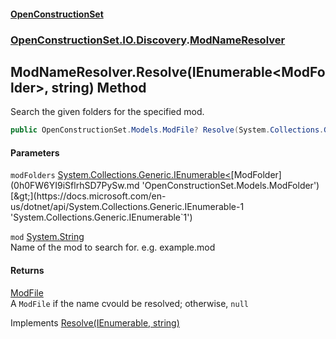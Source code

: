 #### [OpenConstructionSet](index.md 'index')
### [OpenConstructionSet.IO.Discovery](index.md#OpenConstructionSet_IO_Discovery 'OpenConstructionSet.IO.Discovery').[ModNameResolver](xvEgYqo1OTNhvugSHWg4lg.md 'OpenConstructionSet.IO.Discovery.ModNameResolver')
## ModNameResolver.Resolve(IEnumerable&lt;ModFolder&gt;, string) Method
Search the given folders for the specified mod.  
```csharp
public OpenConstructionSet.Models.ModFile? Resolve(System.Collections.Generic.IEnumerable<OpenConstructionSet.Models.ModFolder> modFolders, string mod);
```
#### Parameters
<a name='OpenConstructionSet_IO_Discovery_ModNameResolver_Resolve(System_Collections_Generic_IEnumerable_OpenConstructionSet_Models_ModFolder__string)_modFolders'></a>
`modFolders` [System.Collections.Generic.IEnumerable&lt;](https://docs.microsoft.com/en-us/dotnet/api/System.Collections.Generic.IEnumerable-1 'System.Collections.Generic.IEnumerable`1')[ModFolder](0h0FW6YI9iSflrhSD7PySw.md 'OpenConstructionSet.Models.ModFolder')[&gt;](https://docs.microsoft.com/en-us/dotnet/api/System.Collections.Generic.IEnumerable-1 'System.Collections.Generic.IEnumerable`1')  
  
<a name='OpenConstructionSet_IO_Discovery_ModNameResolver_Resolve(System_Collections_Generic_IEnumerable_OpenConstructionSet_Models_ModFolder__string)_mod'></a>
`mod` [System.String](https://docs.microsoft.com/en-us/dotnet/api/System.String 'System.String')  
Name of the mod to search for. e.g. example.mod
  
#### Returns
[ModFile](yIT20v2GHuAcdx4EIfntcw.md 'OpenConstructionSet.Models.ModFile')  
A `ModFile` if the name cvould be resolved; otherwise, `null`

Implements [Resolve(IEnumerable<ModFolder>, string)](8jj_U4AmfqZutCSIyVmG_w.md 'OpenConstructionSet.IO.Discovery.IModNameResolver.Resolve(System.Collections.Generic.IEnumerable&lt;OpenConstructionSet.Models.ModFolder&gt;, string)')  
